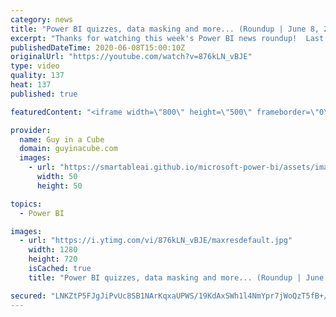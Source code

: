 ```yaml
---
category: news
title: "Power BI quizzes, data masking and more... (Roundup | June 8, 2020)"
excerpt: "Thanks for watching this week's Power BI news roundup!  Last weeks roundup: https://guyinacu.be/roundup181 2 Minute Tuesday: https://guyinacu.be/dataflowstricks Patrick's tech video: https://guyinacu.be/synapse Adam's tech video: https://guyinacu.be/pipelines  🔴 Live replay: https://guyinacu.be/live013"
publishedDateTime: 2020-06-08T15:00:10Z
originalUrl: "https://youtube.com/watch?v=876kLN_vBJE"
type: video
quality: 137
heat: 137
published: true

featuredContent: "<iframe width=\"800\" height=\"500\" frameborder=\"0\" src=\"https://www.youtube.com/embed/876kLN_vBJE\" allow=\"accelerometer; autoplay; encrypted-media; gyroscope; picture-in-picture\" allowfullscreen></iframe>"

provider:
  name: Guy in a Cube
  domain: guyinacube.com
  images:
    - url: "https://smartableai.github.io/microsoft-power-bi/assets/images/organizations/guyinacube.com-50x50.jpg"
      width: 50
      height: 50

topics:
  - Power BI

images:
  - url: "https://i.ytimg.com/vi/876kLN_vBJE/maxresdefault.jpg"
    width: 1280
    height: 720
    isCached: true
    title: "Power BI quizzes, data masking and more... (Roundup | June 8, 2020)"

secured: "LNKZtP5FJgJiPvUc8SB1NArKqxaUPWS/19KdAxSWh1l4NmYpr7jWoQzT5fB+/ZHu4eZmFlh/EX72Uu9YuYvqHpJBG4LubENuSfwGC4ooBYE9JKK35euVvzi1knHgIP3oRiuOtXLv5CwCnolAYDdNO63FtBAKkZQ52MAaUc8fT9pFk6ij3uOPet1tVubkKQuW6A+9kb8X8juOrVoGXHEm2rlVXXKwHKp55E5tj3MPMFBLWAUyhAzJutKwUJ8g18EL3Ot9WwVDE7mqgkPViRwUY+tgyArMtSbB5vrI/AQ/C0rlLyClQDStWv4J0dS29KFLaoURNdvdNmNGn/XShTlS5w==;2IhL2OngSFFUpxy/Oi5b+Q=="
---
```


